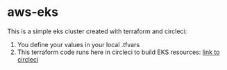 # aws-eks

This is a simple eks cluster created with terraform and circleci:

1. You define your values in your local <youfile>.tfvars
2. This terraform code runs here in circleci to build EKS resources: [link to circleci](https://app.circleci.com/pipelines/github/andrewduke51/aws-eks?branch=development) 
